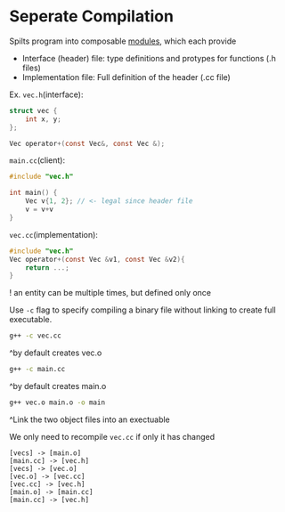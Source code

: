 # Seperate Compilation

Spilts program into composable <u>modules</u>, which each provide
- Interface (header) file: type definitions and protypes for functions (.h files)
- Implementation file: Full definition of the header (.cc file)

Ex.
```vec.h```(interface):
```c
struct vec {
	int x, y;
};

Vec operator+(const Vec&, const Vec &);
```

```main.cc```(client):
```c
#include "vec.h"

int main() {
	Vec v{1, 2}; // <- legal since header file
	v = v+v
}
```

```vec.cc```(implementation):
```c
#include "vec.h"
Vec operator+(const Vec &v1, const Vec &v2){
	return ...;
}
```

! an entity can be multiple times, but defined only once 

Use ```-c``` flag to specify compiling a binary file without linking to create full executable.

```bash
g++ -c vec.cc
```
^by default creates vec.o

```bash
g++ -c main.cc
```
^by default creates main.o

```bash
g++ vec.o main.o -o main
```
^Link the two object files into an exectuable

We only need to recompile ```vec.cc``` if only it has changed

```nomnoml
[vecs] -> [main.o]
[main.cc] -> [vec.h]
[vecs] -> [vec.o]
[vec.o] -> [vec.cc]
[vec.cc] -> [vec.h]
[main.o] -> [main.cc]
[main.cc] -> [vec.h]
```

